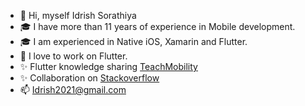 - 👋 Hi, myself Idrish Sorathiya
- :mortar_board: I have more than 11 years of experience in Mobile development. 
- :mortar_board: I am experienced in Native iOS, Xamarin and Flutter.
- 💞️ I love to work on Flutter.
- ✨ Flutter knowledge sharing [TeachMobility](http://teachmobility.com/) 
- ✨ Collaboration on [Stackoverflow](https://stackoverflow.com/users/634704/iducool)
- 📫 Idrish2021@gmail.com

<!---
iducool/iducool is a ✨ special ✨ repository because its `README.md` (this file) appears on your GitHub profile.
You can click the Preview link to take a look at your changes.
--->




